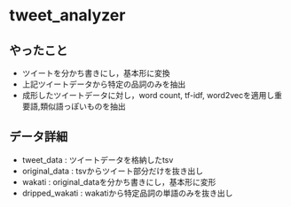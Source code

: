 # tweet_analyzer
## やったこと
* ツイートを分かち書きにし，基本形に変換
* 上記ツイートデータから特定の品詞のみを抽出
* 成形したツイートデータに対し，word count, tf-idf, word2vecを適用し重要語,類似語っぽいものを抽出

## データ詳細
+ tweet_data : ツイートデータを格納したtsv
+ original_data : tsvからツイート部分だけを抜き出し
+ wakati : original_dataを分かち書きにし，基本形に変形
+ dripped_wakati : wakatiから特定品詞の単語のみを抜き出し
